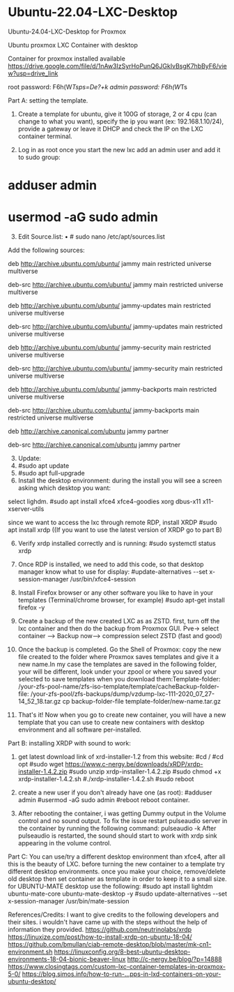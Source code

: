 # Ubuntu-22.04-LXC-Desktop
Ubuntu-24.04-LXC-Desktop for Proxmox

Ubuntu proxmox LXC Container with desktop

Container for proxmox installed available
https://drive.google.com/file/d/1nAw3IzSyrHoPunQ6JGkIvBsgK7hbByF6/view?usp=drive_link

root password: F6h(W*Tsps=De?+k
admin password: F6h(W*Ts

Part A: setting the template.
1.	Create a template for ubuntu, give it 100G of storage, 2 or 4 cpu (can change to what you want), specify the ip you want (ex: 192.168.1.10/24), provide a gateway or leave it DHCP and check the IP on the LXC container terminal.

2.	Log in as root once you start the new lxc add an admin user and add it to sudo group:

# adduser admin

# usermod -aG sudo admin

3.	Edit Source.list: 
  •	# sudo nano /etc/apt/sources.list

Add the following sources: 

deb http://archive.ubuntu.com/ubuntu/ jammy main restricted universe multiverse

deb-src http://archive.ubuntu.com/ubuntu/ jammy main restricted universe multiverse

deb http://archive.ubuntu.com/ubuntu/ jammy-updates main restricted universe multiverse

deb-src http://archive.ubuntu.com/ubuntu/ jammy-updates main restricted universe multiverse

deb http://archive.ubuntu.com/ubuntu/ jammy-security main restricted universe multiverse

deb-src http://archive.ubuntu.com/ubuntu/ jammy-security main restricted universe multiverse

deb http://archive.ubuntu.com/ubuntu/ jammy-backports main restricted universe multiverse

deb-src http://archive.ubuntu.com/ubuntu/ jammy-backports main restricted universe multiverse

deb http://archive.canonical.com/ubuntu jammy partner

deb-src http://archive.canonical.com/ubuntu jammy partner

3.	Update:
  1.	#sudo apt update
  2.	#sudo apt full-upgrade
4.	Install the desktop environment: during the install you will see a screen asking which desktop you want:

  select lighdm.
  #sudo apt install xfce4 xfce4-goodies xorg dbus-x11 x11-xserver-utils

  since we want to access the lxc through remote RDP, install XRDP
  #sudo apt install xrdp ((If you want to use the latest version of XRDP go to part B)

6.	Verify xrdp installed correctly and is running: 
  #sudo systemctl status xrdp

7.	Once RDP is installed, we need to add this code, so that desktop manager know what to use for display:
  #update-alternatives --set x-session-manager /usr/bin/xfce4-session

8.	Install Firefox browser or any other software you like to have in your templates (Terminal/chrome browser, for example)
  #sudo apt-get install firefox -y

9.	Create a backup of the new created LXC as as ZSTD. first, turn off the lxc container and then do the backup from Proxmox GUI. Pve-> select container —> Backup now—> compression select ZSTD (fast and good)

10.	Once the backup is completed. Go the Shell of Proxmox: copy the new file created to the folder where Proxmox saves templates and give it a new name.In my case the templates are saved in the following folder, your will be different, look under your zpool or where you saved your selected to save templates when you download them:Template-folder: /your-zfs-pool-name/zfs-iso-template/template/cacheBackup-folder-file: /your-zfs-pool/zfs-backups/dump/vzdump-lxc-111-2020_07_27-14_52_18.tar.gz cp backup-folder-file template-folder/new-name.tar.gz

11.	That's it! Now when you go to create new container, you will have a new template that you can use to create new containers with desktop environment and all software per-installed.

Part B: installing XRDP with sound to work:
1.	get latest download link of xrd-installer-1.2 from this website:
#cd /
#cd opt
#sudo wget https://www.c-nergy.be/downloads/xRDP/xrdp-installer-1.4.2.zip 
#sudo unzip xrdp-installer-1.4.2.zip
#sudo chmod +x xrdp-installer-1.4.2.sh
#./xrdp-installer-1.4.2.sh
#sudo reboot

2.	create a new user if you don't already have one (as root):
#adduser admin
#usermod -aG sudo admin
#reboot
reboot container.

3.	After rebooting the container, i was getting Dummy output in the Volume control and no sound output. To fix the issue restart pulseaudio server in the container by running the following command:
pulseaudio -k
After pulseaudio is restarted, the sound should start to work with xrdp sink appearing in the volume control.

Part C: You can use/try a different desktop environment than xfce4, after all this is the beauty of LXC. before turning the new container to a template try different desktop environments. once you make your choice, remove/delete old desktop then set container as template in order to keep it to a small size. for UBUNTU-MATE desktop use the following:
  #sudo apt install lightdm ubuntu-mate-core ubuntu-mate-desktop -y
  #sudo update-alternatives --set x-session-manager /usr/bin/mate-session

References/Credits: I want to give credits to the following developers and their sites. i wouldn't have came up with the steps without the help of information they provided. https://github.com/neutrinolabs/xrdp https://linuxize.com/post/how-to-install-xrdp-on-ubuntu-18-04/ https://github.com/bmullan/ciab-remote-desktop/blob/master/mk-cn1-environment.sh https://linuxconfig.org/8-best-ubuntu-desktop-environments-18-04-bionic-beaver-linux http://c-nergy.be/blog/?p=14888 https://www.closingtags.com/custom-lxc-container-templates-in-proxmox-5-0/ https://blog.simos.info/how-to-run-...pps-in-lxd-containers-on-your-ubuntu-desktop/

